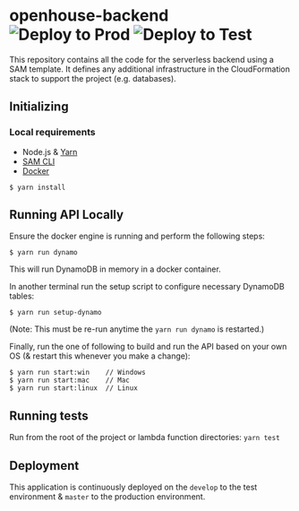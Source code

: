 # openhouse-backend ![Deploy to Prod](https://github.com/uwo-openhouse/openhouse-backend/workflows/Deploy%20to%20Prod/badge.svg?branch=master) ![Deploy to Test](https://github.com/uwo-openhouse/openhouse-backend/workflows/Deploy%20to%20Test/badge.svg?branch=develop)

This repository contains all the code for the serverless backend using a SAM template. It defines any additional 
infrastructure in the CloudFormation stack to support the project (e.g. databases).

## Initializing

### Local requirements

- Node.js & [Yarn](https://yarnpkg.com/en/docs/install)
- [SAM CLI](https://docs.aws.amazon.com/serverless-application-model/latest/developerguide/serverless-sam-cli-install.html)
- [Docker](https://www.docker.com/products/docker-desktop)

```
$ yarn install
```

## Running API Locally

Ensure the docker engine is running and perform the following steps:

```
$ yarn run dynamo
```
This will run DynamoDB in memory in a docker container.

In another terminal run the setup script to configure necessary DynamoDB tables:
```
$ yarn run setup-dynamo
```
(Note: This must be re-run anytime the `yarn run dynamo` is restarted.)

Finally, run the one of following to build and run the API based on your own OS (& restart this whenever you make a change):

```
$ yarn run start:win    // Windows
$ yarn run start:mac    // Mac
$ yarn run start:linux  // Linux
```

## Running tests

Run from the root of the project or lambda function directories:
`yarn test`

## Deployment

This application is continuously deployed on the `develop` to the test environment & `master` to the production
environment.
